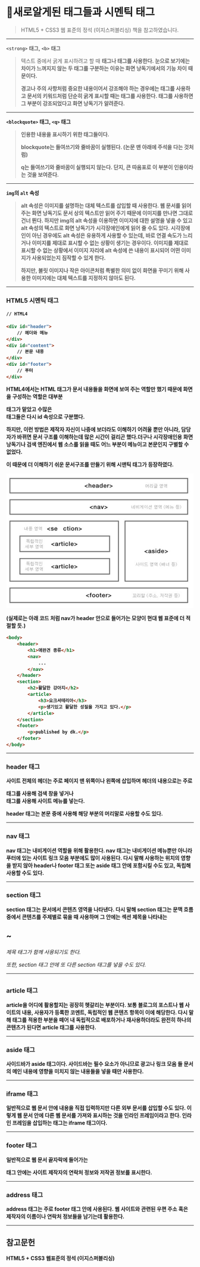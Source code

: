 # 🧶새로알게된 태그들과 시멘틱 태그

> HTML5 + CSS3 웹 표준의 정석 (이지스퍼블리싱) 책을 참고하였습니다.

---

`<strong>` 태그, `<b>` 태그

> 텍스트 중에서 굵게 표시하려고 할 때 <strong> 태그나 <b> 태그를 사용한다. 눈으로 보기에는 차이가 느껴지지 않는 두 태그를 구분하는 이유는 화면 낭독기에서의 기능 차이 때문이다.
>
> 경고나 주의 사항처럼 중요한 내용이어서 강조해야 하는 경우에는 <strong> 태그를 사용하고 문서의 키워드처럼 단순히 굵게 표시할 때는 <b> 태그를 사용한다. <strong> 태그를 사용하면 그 부분이 강조되었다고 화면 낭독기가 알려준다.

---

`<blockquote>` 태그, `<q>` 태그        

> 인용한 내용을 표시하기 위한 태그들이다. 
>
> blockquote는 들여쓰기와 줄바꿈이 실행된다. (논문 맨 아래에 주석을 다는 것처럼)
>
> q는 들여쓰기와 줄바꿈이 실행되지 않는다. 단지, 큰 따옴표로 이 부분이 인용이라는 것을 보여준다.

---

`img`의 `alt` 속성

> alt 속성은 이미지를 설명하는 대체 텍스트를 삽입할 때 사용한다. 웹 문서를 읽어 주는 화면 낭독기도 문서 상의 텍스트만 읽어 주기 때문에 이미지를 만나면 그대로 건너 뛴다. 하지만 img의 alt 속성을 이용하면 이미지에 대한 설명을 넣을 수 있고 alt 속성의 텍스트로 화면 낭독기가 시각장애인에게 읽어 줄 수도 있다. 시각장애인이 아닌 경우에도 alt 속성은 유용하게 사용할 수 있는데, 바로 연결 속도가 느리거나 이미지를 제대로 표시할 수 없는 상황이 생기는 경우이다. 이미지를 제대로 표시할 수 없는 상황에서 이미지 자리에 alt 속성에 쓴 내용이 표시되어 어떤 이미지가 사용되었는지 짐작할 수 있게 한다.
>
> 하지만, 불릿 이미지나 작은 아이콘처럼 특별한 의미 없이 화면을 꾸미기 위해 사용한 이미지에는 대체 텍스트를 지정하지 않아도 된다.

---

### HTML5 시멘틱 태그

```html
// HTML4

<div id="header">
	// 헤더와 메뉴
</div>
<div id="content">
	// 본문 내용
</div>
<div id="footer">
	// 푸터
</div>
```

HTML4에서는 HTML 태그가 문서 내용들을 화면에 보여 주는 역할만 했기 때문에 화면을 구성하는 역할은 대부분 <div> 태그가 맡았고 수많은 <div> 태그들은 다시 id 속성으로 구분했다.

하지만, 이런 방법은 제작자 자신이 나중에 보더라도 이해하기 어려울 뿐만 아니라, 담당자가 바뀌면 문서 구조를 이해하는데 많은 시간이 걸리곤 했다.더구나 시각장애인용 화면 낭독기나 검색 엔진에서 웹 소스를 읽을 때도 어느 부분이 메뉴이고 본문인지 구별할 수 없었다.

이 때문에 더 이해하기 쉬운 문서구조를 만들기 위해 시맨틱 태그가 등장하였다.

![semantic_tag](../assets/img/semantic_tag.png)

(실제로는 아래 코드 처럼 nav가 header 안으로 들어가는 모양이 현대 웹 표준에 더 적절할 듯.)

```html
<body>
	<header>
		<h1>애완견 종류</h1>
		<nav>
			...
		</nav>
	</header>
	<section>
		<h2>활달한 강아지</h2>
		<article>
			<h3>요크셔테리아</h3>
			<p>생기있고 활달한 성질을 가지고 있다.</p>
		</article>
	</section>
	<footer>
		<p>published by dk.</p>
	</footer>
</body>
```

---

### header 태그

사이트 전체의 헤더는 주로 페이지 맨 위쪽이나 왼쪽에 삽입하며 헤더의 내용으로는 주로 <form> 태그를 사용해 검색 창을 넣거나 <nav> 태그를 사용해 사이트 메뉴를 넣는다.

header 태그는 본문 중에 사용해 해당 부분의 머리말로 사용할 수도 있다.

---

### nav 태그

nav 태그는 내비게이션 역할을 위해 활용한다. nav 태그는 내비게이션 메뉴뿐만 아니라 푸터에 있는 사이트 링크 모음 부분에도 많이 사용된다. 다시 말해 사용하는 위치의 영향을 받지 않아 header나 footer 태그 또는 aside 태그 안에 포함시킬 수도 있고, 독립해 사용할 수도 있다.

---

### section 태그

section 태그는 문서에서 콘텐츠 영역을 나타낸다. 다시 말해 section 태그는 문맥 흐름 중에서 콘텐츠를 주제별로 묶을 때 사용하며 그 안에는 섹션 제목을 나타내는 <h1>~<h6> 제목 태그가 함께 사용되기도 한다. 

또한, section 태그 안에 또 다른 section 태그를 넣을 수도 있다.

---

### article 태그

article을 어디에 활용할지는 굉장히 헷갈리는 부분이다. 보통 블로그의 포스트나 웹 사이트의 내용, 사용자가 등록한 코멘트, 독립적인 웹 콘텐츠 항목이 이에 해당한다. 다시 말해 태그를 적용한 부분을 떼어 내 독립적으로 배포하거나 재사용하더라도 완전히 하나의 콘텐츠가 된다면 article 태그를 사용한다.

---

### aside 태그

사이드바가 aside 태그이다. 사이드바는 필수 요소가 아니므로 광고나 링크 모음 들 문서의 메인 내용에 영향을 미치지 않는 내용들을 넣을 때만 사용한다.

---

### iframe 태그

일반적으로 웹 문서 안에 내용을 직접 입력하지만 다른 외부 문서를 삽입할 수도 있다. 이렇게 웹 문서 안에 다른 웹 문서를 가져와 표시하는 것을 인라인 프레임이라고 한다. 인라인 프레임을 삽입하는 태그는 iframe 태그이다.

---

### footer 태그

일반적으로 웹 문서 끝자락에 들어가는 <footer> 태그 안에는 사이트 제작자의 연락처 정보와 저작권 정보를 표시한다.

---

### address 태그

address 태그는 주로 footer 태그 안에 사용된다. 웹 사이트와 관련된 우편 주소 혹은 제작자의 이름이나 연락처 정보들을 남기는데 활용한다.

---

## 참고문헌

HTML5 + CSS3 웹표준의 정석 (이지스퍼블리싱)
